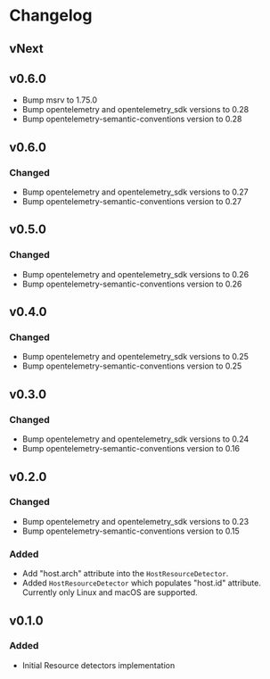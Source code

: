 # Changelog

## vNext

## v0.6.0

- Bump msrv to 1.75.0
- Bump opentelemetry and opentelemetry_sdk versions to 0.28
- Bump opentelemetry-semantic-conventions version to 0.28

## v0.6.0

### Changed

- Bump opentelemetry and opentelemetry_sdk versions to 0.27
- Bump opentelemetry-semantic-conventions version to 0.27

## v0.5.0

### Changed

- Bump opentelemetry and opentelemetry_sdk versions to 0.26
- Bump opentelemetry-semantic-conventions version to 0.26

## v0.4.0

### Changed

- Bump opentelemetry and opentelemetry_sdk versions to 0.25
- Bump opentelemetry-semantic-conventions version to 0.25

## v0.3.0

### Changed

- Bump opentelemetry and opentelemetry_sdk versions to 0.24
- Bump opentelemetry-semantic-conventions version to 0.16

## v0.2.0

### Changed

- Bump opentelemetry and opentelemetry_sdk versions to 0.23
- Bump opentelemetry-semantic-conventions version to 0.15

### Added

- Add "host.arch" attribute into the `HostResourceDetector`.
- Added `HostResourceDetector` which populates "host.id" attribute. Currently only Linux and macOS are supported.

## v0.1.0

### Added

- Initial Resource detectors implementation
